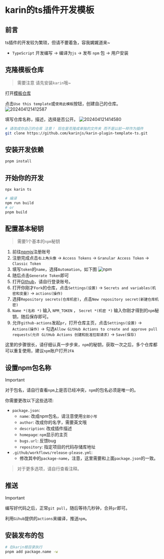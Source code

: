 # karin的ts插件开发模板

## 前言

ts插件的开发较为繁琐，但请不要着急，容我娓娓道来~  

- `TypeScript` 开发编写 -> 编译为`js` -> 发布 `npm` 包 -> 用户安装

## 克隆模板仓库

> 需要注意 请先安装`karin`哦~

打开[模板仓库](https://github.com/KarinJS/karin-plugin-template-ts)

点击`Use this template`或`使用此模板`按钮，创建自己的仓库。
![202404121412587](https://cdn.jsdelivr.net/gh/sj817/imgs/img/202404121412587.png)

填写仓库名称，描述，选择是否公开。
![202404121414580](https://cdn.jsdelivr.net/gh/sj817/imgs/img/202404121414580.png)

```bash
# 请改成你自己的仓库 注意！ 现在是克隆成单独的文件夹 而不是以前一样作为插件
git clone https://github.com/karinjs/karin-plugin-template-ts.git
```

## 安装开发依赖

```bash
pnpm install
```

## 开始你的开发

```bash
npx karin ts
```

```bash
# 编译
npm run build
# or
pnpm build
```

## 配置基本秘钥

> 需要1个基本的`npm`秘钥

1. 前往[npmjs](https://www.npmjs.com/)注册账号
2. 注册完成点击`右上角头像` -> `Access Tokens` -> `Granular Access Token` -> `Classic Token`
3. 填写`token`的`name`，选择`Automation`，如下图
  ![npm](./resources//image/npm.png)
4. 随后点击`Generate Token`即可
5. 打开[Github](https://github.com)，请自行登录账号。
6. 打开你刚才`Fork`的仓库，点击`Settings(设置)` -> `Secrets and variables(机密和变量)` -> `actions(操作)`
7. 选择`Repository secrets(仓库机密)`，点击`New repository secret(新建仓库机密)`
8. `Name *(名称 *)` 输入 `NPM_TOKEN` ， `Secret *(机密 *)` 输入你刚才得到的`npm`秘钥，随后保存即可。
9. 允许`github-actions`发起`pr`，打开仓库主页，点击`Settings(设置)` -> `Actions(操作)` -> 勾选`Allow GitHub Actions to create and approve pull requests(允许 GitHub Actions 创建和批准拉取请求)` -> `Save(保存)`

这里的步骤很长，请仔细认真一步步来，`npm`的秘钥，获取一次之后，多个仓库都可以重复使用，建议`npm`账户打开`2FA`

## 设置npm包名称

> [!IMPORTANT]
> 对于包名，请自行查看`npm`上是否已经冲突，`npm`的包名必须是唯一的。

你需要更改以下这些选项:

- `package.json`:
  - `name`: 改成npm包名，请注意使用`全部小写`
  - `author`: 改成你的名字，需要英文哦
  - `description`: 改成插件描述
  - `homepage`: `npm`显示的主页
  - `bugs.url`: 反馈bug
  - `repository`: 指定项目的代码存储库地址
- `.github/workflows/release-please.yml`:
  - 修改其中的`package-name`，注意，这里需要和上面`package.json`的一致。

> 对于更多选项，请自行查看注释。

## 推送

> [!IMPORTANT]
> 编写好代码之后，正常`git pull`，随后等待几秒钟，合并`pr`即可。

利用`Gihub`提供的`actions`来编译，推送`npm`。

## 安装发布的包

```bash
# 在karin根目录执行
pnpm add package.name -w
```
